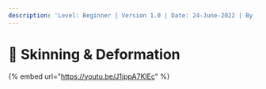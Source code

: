 ```yaml
---
description: 'Level: Beginner | Version 1.0 | Date: 24-June-2022 | By - Siddarth Mehra'
---
```


# 💪 Skinning & Deformation

{% embed url="https://youtu.be/J1jppA7KlEc" %}
